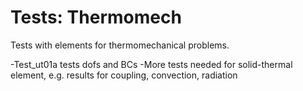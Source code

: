 # Tests: Thermomech

Tests with elements for thermomechanical problems.

-Test_ut01a tests dofs and BCs
-More tests needed for solid-thermal element, e.g. results for coupling, convection, radiation